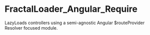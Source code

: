 FractalLoader_Angular_Require
=============================

LazyLoads controllers using a semi-agnostic Angular $routeProvider Resolver focused module.
